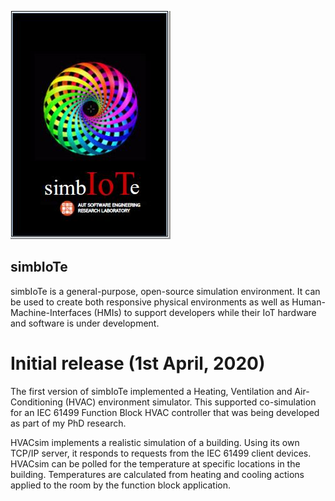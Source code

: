 ![simbIoTe logo](graphics/simbIoTe.jpg)

## simbIoTe 

simbIoTe is a general-purpose, open-source simulation environment. It can be used to create both responsive physical environments as well as Human-Machine-Interfaces (HMIs) to support developers while their IoT hardware and software is under development.

# Initial release (1st April, 2020)

The first version of simbIoTe implemented a Heating, Ventilation and Air-Conditioning (HVAC) environment simulator. This supported co-simulation for an IEC 61499 Function Block HVAC controller that was being developed as part of my PhD research. 

HVACsim implements a realistic simulation of a building. Using its own TCP/IP server, it responds to requests from the IEC 61499 client devices. HVACsim can be polled for the temperature at specific locations in the building. Temperatures are calculated from heating and cooling actions applied to the room by the function block application.
